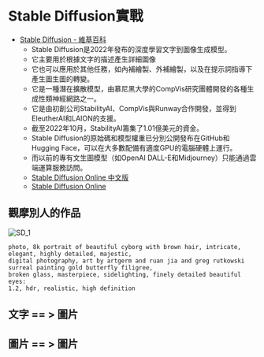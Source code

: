 # Stable Diffusion實戰
- [Stable Diffusion - 維基百科](https://zh.wikipedia.org/zh-tw/Stable_Diffusion)
  - Stable Diffusion是2022年發布的深度學習文字到圖像生成模型。
  - 它主要用於根據文字的描述產生詳細圖像
  - 它也可以應用於其他任務，如內補繪製、外補繪製，以及在提示詞指導下產生圖生圖的轉變。
  - 它是一種潛在擴散模型，由慕尼黑大學的CompVis研究團體開發的各種生成性類神經網路之一。
  - 它是由初創公司StabilityAI、CompVis與Runway合作開發，並得到EleutherAI和LAION的支援。
  - 截至2022年10月，StabilityAI籌集了1.01億美元的資金。
  - Stable Diffusion的原始碼和模型權重已分別公開發布在GitHub和Hugging Face，可以在大多數配備有適度GPU的電腦硬體上運行。
  - 而以前的專有文生圖模型（如OpenAI DALL-E和Midjourney）只能通過雲端運算服務訪問。
  - [Stable Diffusion Online 中文版](https://stablediffusionweb.com/zh-tw/prompts)
  - [Stable Diffusion Online](https://stablediffusionweb.com/)
## 觀摩別人的作品
![SD_1](S)
```
photo, 8k portrait of beautiful cyborg with brown hair, intricate, elegant, highly detailed, majestic,
digital photography, art by artgerm and ruan jia and greg rutkowski surreal painting gold butterfly filigree,
broken glass, masterpiece, sidelighting, finely detailed beautiful eyes:
1.2, hdr, realistic, high definition
```
## 文字 == > 圖片
## 圖片 == > 圖片
